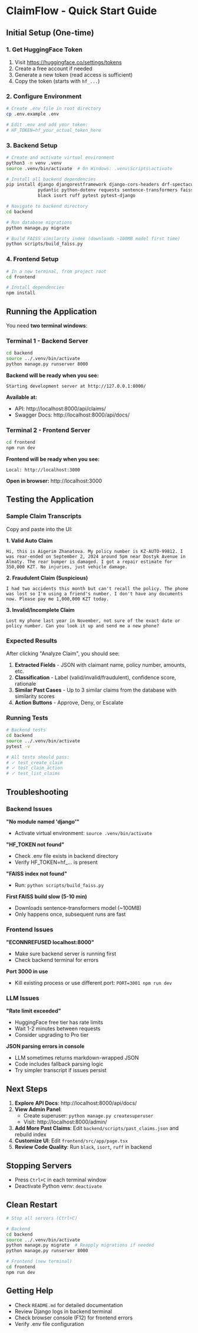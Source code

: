 # ClaimFlow - Quick Start Guide

## Initial Setup (One-time)

### 1. Get HuggingFace Token

1. Visit https://huggingface.co/settings/tokens
2. Create a free account if needed
3. Generate a new token (read access is sufficient)
4. Copy the token (starts with `hf_...`)

### 2. Configure Environment

```bash
# Create .env file in root directory
cp .env.example .env

# Edit .env and add your token:
# HF_TOKEN=hf_your_actual_token_here
```

### 3. Backend Setup

```bash
# Create and activate virtual environment
python3 -m venv .venv
source .venv/bin/activate  # On Windows: .venv\Scripts\activate

# Install all backend dependencies
pip install django djangorestframework django-cors-headers drf-spectacular \
            pydantic python-dotenv requests sentence-transformers faiss-cpu \
            black isort ruff pytest pytest-django

# Navigate to backend directory
cd backend

# Run database migrations
python manage.py migrate

# Build FAISS similarity index (downloads ~100MB model first time)
python scripts/build_faiss.py
```

### 4. Frontend Setup

```bash
# In a new terminal, from project root
cd frontend

# Install dependencies
npm install
```

## Running the Application

You need **two terminal windows**:

### Terminal 1 - Backend Server

```bash
cd backend
source ../.venv/bin/activate
python manage.py runserver 8000
```

**Backend will be ready when you see:**
```
Starting development server at http://127.0.0.1:8000/
```

**Available at:**
- API: http://localhost:8000/api/claims/
- Swagger Docs: http://localhost:8000/api/docs/

### Terminal 2 - Frontend Server

```bash
cd frontend
npm run dev
```

**Frontend will be ready when you see:**
```
Local: http://localhost:3000
```

**Open in browser:** http://localhost:3000

## Testing the Application

### Sample Claim Transcripts

Copy and paste into the UI:

**1. Valid Auto Claim**
```
Hi, this is Aigerim Zhanatova. My policy number is KZ-AUTO-99812. I was rear-ended on September 2, 2024 around 5pm near Dostyk Avenue in Almaty. The rear bumper is damaged. I got a repair estimate for 350,000 KZT. No injuries, just vehicle damage.
```

**2. Fraudulent Claim (Suspicious)**
```
I had two accidents this month but can't recall the policy. The phone was lost so I'm using a friend's number. I don't have any documents now. Please pay me 1,000,000 KZT today.
```

**3. Invalid/Incomplete Claim**
```
Lost my phone last year in November, not sure of the exact date or policy number. Can you look it up and send me a new phone?
```

### Expected Results

After clicking "Analyze Claim", you should see:

1. **Extracted Fields** - JSON with claimant name, policy number, amounts, etc.
2. **Classification** - Label (valid/invalid/fraudulent), confidence score, rationale
3. **Similar Past Cases** - Up to 3 similar claims from the database with similarity scores
4. **Action Buttons** - Approve, Deny, or Escalate

### Running Tests

```bash
# Backend tests
cd backend
source ../.venv/bin/activate
pytest -v

# All tests should pass:
# ✓ test_create_claim
# ✓ test_claim_action  
# ✓ test_list_claims
```

## Troubleshooting

### Backend Issues

**"No module named 'django'"**
- Activate virtual environment: `source .venv/bin/activate`

**"HF_TOKEN not found"**
- Check .env file exists in backend directory
- Verify HF_TOKEN=hf_... is present

**"FAISS index not found"**
- Run: `python scripts/build_faiss.py`

**First FAISS build slow (5-10 min)**
- Downloads sentence-transformers model (~100MB)
- Only happens once, subsequent runs are fast

### Frontend Issues

**"ECONNREFUSED localhost:8000"**
- Make sure backend server is running first
- Check backend terminal for errors

**Port 3000 in use**
- Kill existing process or use different port:
  `PORT=3001 npm run dev`

### LLM Issues

**"Rate limit exceeded"**
- HuggingFace free tier has rate limits
- Wait 1-2 minutes between requests
- Consider upgrading to Pro tier

**JSON parsing errors in console**
- LLM sometimes returns markdown-wrapped JSON
- Code includes fallback parsing logic
- Try simpler transcript if issues persist

## Next Steps

1. **Explore API Docs**: http://localhost:8000/api/docs/
2. **View Admin Panel**: 
   - Create superuser: `python manage.py createsuperuser`
   - Visit: http://localhost:8000/admin/
3. **Add More Past Claims**: Edit `backend/scripts/past_claims.json` and rebuild index
4. **Customize UI**: Edit `frontend/src/app/page.tsx`
5. **Review Code Quality**: Run `black`, `isort`, `ruff` in backend

## Stopping Servers

- Press `Ctrl+C` in each terminal window
- Deactivate Python venv: `deactivate`

## Clean Restart

```bash
# Stop all servers (Ctrl+C)

# Backend
cd backend
source ../.venv/bin/activate
python manage.py migrate  # Reapply migrations if needed
python manage.py runserver 8000

# Frontend (new terminal)
cd frontend
npm run dev
```

## Getting Help

- Check `README.md` for detailed documentation
- Review Django logs in backend terminal
- Check browser console (F12) for frontend errors
- Verify .env file configuration
